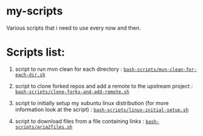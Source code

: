 my-scripts
==========

Various scripts that i need to use every now and then.

# Scripts list:

1. script to run mvn clean for each directory :  [`bash-scripts/mvn-clean-for-each-dir.sh`](https://github.com/GayashanNA/my-scripts/blob/master/bash-scripts/mvn-clean-for-each-dir.sh)

2. script to clone forked repos and add a remote to the upstream project :  [`bash-scripts/clone-forks-and-add-remote.sh`](https://github.com/GayashanNA/my-scripts/blob/master/bash-scripts/clone-forks-and-add-remote.sh)

3. script to initially setup my xubuntu linux distribution (for more information look at the script) : [`bash-scripts/linux-initial-setup.sh`](https://github.com/GayashanNA/my-scripts/blob/master/bash-scripts/linux-initial-setup.sh)

4. script to download files from a file containing links : [`bash-scripts/aria2files.sh`](https://github.com/GayashanNA/my-scripts/blob/master/bash-scripts/aria2files.sh)
